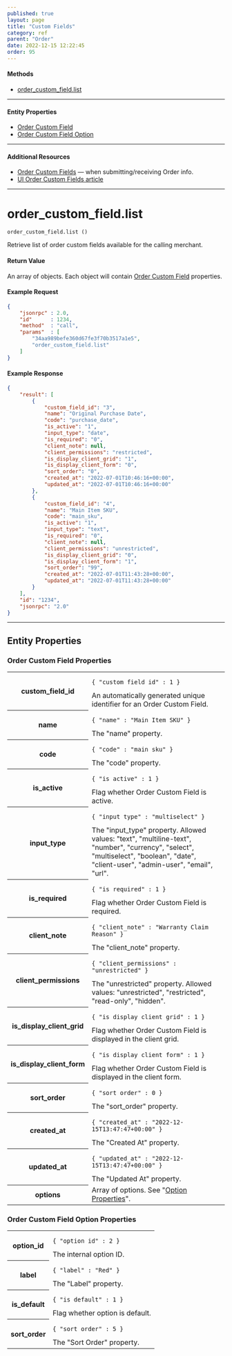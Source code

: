 ```yaml
---
published: true
layout: page
title: "Custom Fields"
category: ref
parent: "Order"
date: 2022-12-15 12:22:45
order: 95
---
```


#### Methods

 * [order_custom_field.list](#order_custom_field_list)

----

#### Entity Properties

 * [Order Custom Field](#field_properties)
 * [Order Custom Field Option](#option_properties)

----

#### Additional Resources

<ul>
    <li><a href="/ref/order.html#order_custom_field" title="Order Custom Fields">Order Custom Fields</a> — when submitting/receiving Order info.</li>
    <li><a href="https://help.shipstream.io/article/0hv4sjkn3d-custom-fields-for-orders" title="UI Order Custom Fields article">UI Order Custom Fields article</a></li>
</ul>

----

<h1 id="order_custom_field_list">
order_custom_field.list
</h1>

~~~ slim
order_custom_field.list ()
~~~

Retrieve list of order custom fields available for the calling merchant.

#### Return Value

An array of objects. Each object will contain [Order Custom Field](#field_properties) properties.

#### Example Request

```json
{
    "jsonrpc" : 2.0,
    "id"      : 1234,
    "method"  : "call",
    "params"  : [
        "34aa989befe360d67fe3f70b3517a1e5",
        "order_custom_field.list"
    ]
}
```

#### Example Response

```json
{
    "result": [
        {
            "custom_field_id": "3",
            "name": "Original Purchase Date",
            "code": "purchase_date",
            "is_active": "1",
            "input_type": "date",
            "is_required": "0",
            "client_note": null,
            "client_permissions": "restricted",
            "is_display_client_grid": "1",
            "is_display_client_form": "0",
            "sort_order": "0",
            "created_at": "2022-07-01T10:46:16+00:00",
            "updated_at": "2022-07-01T10:46:16+00:00"
        },
        {
            "custom_field_id": "4",
            "name": "Main Item SKU",
            "code": "main_sku",
            "is_active": "1",
            "input_type": "text",
            "is_required": "0",
            "client_note": null,
            "client_permissions": "unrestricted",
            "is_display_client_grid": "0",
            "is_display_client_form": "1",
            "sort_order": "99",
            "created_at": "2022-07-01T11:43:28+00:00",
            "updated_at": "2022-07-01T11:43:28+00:00"
        }
    ],
    "id": "1234",
    "jsonrpc": "2.0"
}
```

----

## Entity Properties

<h3 id="field_properties">
    Order Custom Field Properties
</h3>

<table class="table-striped">
<tbody>
    <tr>
        <th>custom_field_id</th>
        <td>
            <pre><code>{ "custom_field_id" : 1 }</code></pre>
            An automatically generated unique identifier for an Order Custom Field.
        </td>
    </tr>
    <tr>
        <th>name</th>
        <td>
            <pre><code>{ "name" : "Main Item SKU" }</code></pre>
            The "name" property.
        </td>
    </tr>
    <tr>
        <th>code</th>
        <td>
            <pre><code>{ "code" : "main_sku" }</code></pre>
            The "code" property.
        </td>
    </tr>
    <tr>
        <th>is_active</th>
        <td>
            <pre><code>{ "is_active" : 1 }</code></pre>
            Flag whether Order Custom Field is active.
        </td>
    </tr>
    <tr>
        <th>input_type</th>
        <td>
            <pre><code>{ "input_type" : "multiselect" }</code></pre>
            The "input_type" property. Allowed values: "text", "multiline-text", "number", "currency", "select", "multiselect", "boolean", "date", "client-user", "admin-user", "email", "url".
        </td>
    </tr>
    <tr>
        <th>is_required</th>
        <td>
            <pre><code>{ "is_required" : 1 }</code></pre>
            Flag whether Order Custom Field is required.
        </td>
    </tr>
    <tr>
        <th>client_note</th>
        <td>
            <pre><code>{ "client_note" : "Warranty Claim Reason" }</code></pre>
            The "client_note" property.
        </td>
    </tr>
    <tr>
        <th>client_permissions</th>
        <td>
            <pre><code>{ "client_permissions" : "unrestricted" }</code></pre>
            The "unrestricted" property. Allowed values: "unrestricted", "restricted", "read-only", "hidden".
        </td>
    </tr>
    <tr>
        <th>is_display_client_grid</th>
        <td>
            <pre><code>{ "is_display_client_grid" : 1 }</code></pre>
            Flag whether Order Custom Field is displayed in the client grid.
        </td>
    </tr>
    <tr>
        <th>is_display_client_form</th>
        <td>
            <pre><code>{ "is_display_client_form" : 1 }</code></pre>
            Flag whether Order Custom Field is displayed in the client form.
        </td>
    </tr>
    <tr>
        <th>sort_order</th>
        <td>
            <pre><code>{ "sort_order" : 0 }</code></pre>
            The "sort_order" property.
        </td>
    </tr>
    <tr>
        <th>created_at</th>
        <td>
            <pre><code>{ "created_at" : "2022-12-15T13:47:47+00:00" }</code></pre>
            The "Created At" property.
        </td>
    </tr>
    <tr>
        <th>updated_at</th>
        <td>
            <pre><code>{ "updated_at" : "2022-12-15T13:47:47+00:00" }</code></pre>
            The "Updated At" property.
        </td>
    </tr>
    <tr>
        <th>options</th>
        <td>
            Array of options. See "<a href="#option_properties">Option Properties</a>".
        </td>
    </tr>
</tbody>
</table>

<h3 id="option_properties">
    Order Custom Field Option Properties
</h3>

<table class="table-striped">
<tbody>
    <tr>
        <th>option_id</th>
        <td>
            <pre><code>{ "option_id" : 2 }</code></pre>
            The internal option ID.
        </td>
    </tr>
    <tr>
        <th>label</th>
        <td>
            <pre><code>{ "label" : "Red" }</code></pre>
            The "Label" property.
        </td>
    </tr>
    <tr>
        <th>is_default</th>
        <td>
            <pre><code>{ "is_default" : 1 }</code></pre>
            Flag whether option is default.
        </td>
    </tr>
    <tr>
        <th>sort_order</th>
        <td>
            <pre><code>{ "sort_order" : 5 }</code></pre>
            The "Sort Order" property.
        </td>
    </tr>
</tbody>
</table>
